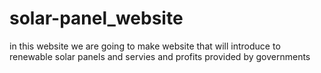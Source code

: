 # solar-panel_website
 in this website we are going to make website that will introduce to renewable solar panels and servies and profits provided by governments
